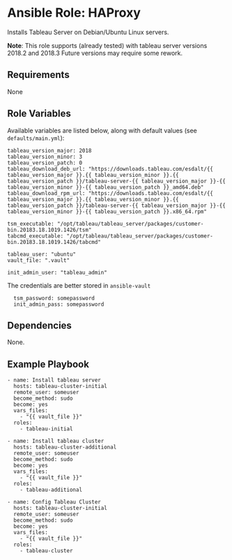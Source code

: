 # Ansible Role: HAProxy

Installs Tableau Server on Debian/Ubuntu Linux servers.

**Note**: This role supports (already tested) with tableau server versions 2018.2 and 2018.3 Future versions may require some rework.

## Requirements

None

## Role Variables

Available variables are listed below, along with default values (see `defaults/main.yml`):

```
tableau_version_major: 2018
tableau_version_minor: 3
tableau_version_patch: 0
tableau_download_deb_url: "https://downloads.tableau.com/esdalt/{{ tableau_version_major }}.{{ tableau_version_minor }}.{{ tableau_version_patch }}/tableau-server-{{ tableau_version_major }}-{{ tableau_version_minor }}-{{ tableau_version_patch }}_amd64.deb"
tableau_download_rpm_url: "https://downloads.tableau.com/esdalt/{{ tableau_version_major }}.{{ tableau_version_minor }}.{{ tableau_version_patch }}/tableau-server-{{ tableau_version_major }}-{{ tableau_version_minor }}-{{ tableau_version_patch }}.x86_64.rpm"

tsm_executable: "/opt/tableau/tableau_server/packages/customer-bin.20183.18.1019.1426/tsm"
tabcmd_executable: "/opt/tableau/tableau_server/packages/customer-bin.20183.18.1019.1426/tabcmd"

tableau_user: "ubuntu"
vault_file: ".vault"

init_admin_user: "tableau_admin"
```

The credentials are better stored in `ansible-vault`

```
  tsm_password: somepassword
  init_admin_pass: somepassword

```


## Dependencies

None.

## Example Playbook

```
- name: Install tableau server
  hosts: tableau-cluster-initial
  remote_user: someuser
  become_method: sudo
  become: yes
  vars_files:
    - "{{ vault_file }}"
  roles:
    - tableau-initial

- name: Install tableau cluster
  hosts: tableau-cluster-additional
  remote_user: someuser
  become_method: sudo
  become: yes
  vars_files:
    - "{{ vault_file }}"
  roles:
    - tableau-additional

- name: Config Tableau Cluster
  hosts: tableau-cluster-initial
  remote_user: someuser
  become_method: sudo
  become: yes
  vars_files:
    - "{{ vault_file }}"
  roles:
    - tableau-cluster
```

